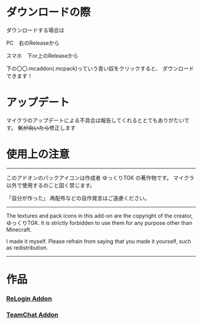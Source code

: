 # ダウンロードの際
ダウンロードする場合は

PC　右のReleaseから

スマホ　下or上のReleaseから

下の〇〇.mcaddon(.mcpack)っていう青い奴をクリックすると、
ダウンロードできます！

# アップデート
マイクラのアップデートによる不具合は報告してくれるととてもありがたいです。
~~気が向いたら~~修正します

# 使用上の注意
**********************************************************

このアドオンのパックアイコンは作成者 ゆっくりTGK の著作物です。
マイクラ以外で使用するのこと固く禁じます。

「自分が作った」 再配布などの自作発言はご遠慮ください。

**********************************************************

The textures and pack icons in this add-on are the copyright of the creator, ゆっくりTGK.
It is strictly forbidden to use them for any purpose other than Minecraft.

I made it myself. Please refrain from saying that you made it yourself, such as redistribution.

**********************************************************

# 作品
### [ReLogin Addon](https://github.com/TAKUTAKU/ReLogin-Addon.git)
### [TeamChat Addon](https://github.com/TAKUTAKU/TeamChat-Addon.git)
